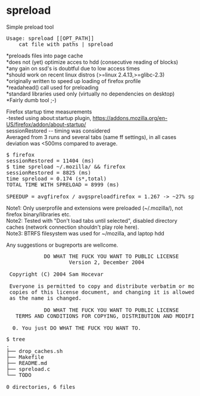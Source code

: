 spreload
========

Simple preload tool

<pre>
Usage: spreload [[OPT_PATH]]
	cat file_with_paths | spreload
</pre>
*preloads files into page cache<br>
*does not (yet) optimize acces to hdd (consecutive reading of blocks)<br>
*any gain on ssd's is doubtful due to low access times<br>
*should work on recent linux distros (>=linux 2.4.13,>=glibc-2.3)<br>
*originally written to speed up loading of firefox profile<br>
*readahead() call used for preloading<br>
*standard libraries used only (virtually no dependencies on desktop)<br>
*Fairly dumb tool ;-)<br>

Firefox startup time measurements<br>
-tested using about:startup plugin,
https://addons.mozilla.org/en-US/firefox/addon/about-startup/<br>
sessionRestored -- timing was considered <br>
Averaged from 3 runs and several tabs (same ff settings),
in all cases deviation was <500ms compared to average.
<pre>
$ firefox
sessionRestored = 11404 (ms)
$ time spreload ~/.mozilla/ && firefox
sessionRestored = 8825 (ms)
time spreload = 0.174 (s*,total)
TOTAL TIME WITH SPRELOAD = 8999 (ms)

SPEEDUP = avgfirefox / avgspreloadfirefox = 1.267 -> ~27% speedup (cold start)
</pre>

Note1: Only userprofile and extensions were preloaded (~/.mozilla/), not
firefox binary/libraries etc.<br>
Note2: Tested with "Don't load tabs until selected", disabled directory
caches (network connection shouldn't play role here).<br>
Note3: BTRFS filesystem was used for ~/mozilla, and laptop hdd <br>

Any suggestions or bugreports are wellcome.

<pre>
            DO WHAT THE FUCK YOU WANT TO PUBLIC LICENSE
                    Version 2, December 2004

 Copyright (C) 2004 Sam Hocevar <sam@hocevar.net>

 Everyone is permitted to copy and distribute verbatim or modified
 copies of this license document, and changing it is allowed as long
 as the name is changed.

            DO WHAT THE FUCK YOU WANT TO PUBLIC LICENSE
   TERMS AND CONDITIONS FOR COPYING, DISTRIBUTION AND MODIFICATION

  0. You just DO WHAT THE FUCK YOU WANT TO.
</pre>

<pre>
$ tree
.
├── drop_caches.sh
├── Makefile
├── README.md
├── spreload.c
└── TODO

0 directories, 6 files
</pre>
